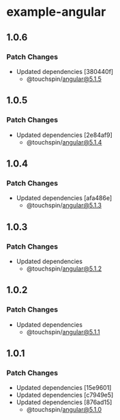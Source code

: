 # example-angular

## 1.0.6

### Patch Changes

- Updated dependencies [380440f]
  - @touchspin/angular@5.1.5

## 1.0.5

### Patch Changes

- Updated dependencies [2e84af9]
  - @touchspin/angular@5.1.4

## 1.0.4

### Patch Changes

- Updated dependencies [afa486e]
  - @touchspin/angular@5.1.3

## 1.0.3

### Patch Changes

- Updated dependencies
  - @touchspin/angular@5.1.2

## 1.0.2

### Patch Changes

- Updated dependencies
  - @touchspin/angular@5.1.1

## 1.0.1

### Patch Changes

- Updated dependencies [15e9601]
- Updated dependencies [c7949e5]
- Updated dependencies [876ad15]
  - @touchspin/angular@5.1.0
